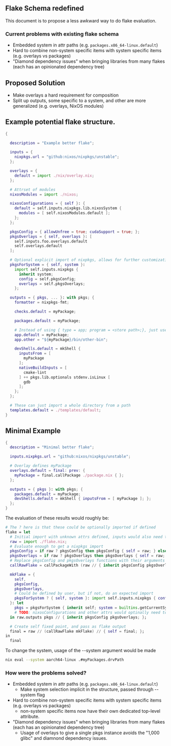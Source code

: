 ## Flake Schema redefined

This document is to propose a less awkward way to do flake evaluation.

### Current problems with existing flake schema

- Embedded system in attr paths (e.g. `packages.x86_64-linux.default`)
- Hard to combine non-system specific items with system specific items (e.g. overlays vs packages)
- "Diamond dependency issues" when bringing libraries from many flakes (each has an opinionated dependency tree)

## Proposed Solution

- Make overlays a hard requirement for composition
- Split up outputs, some specific to a system, and other are more generalized (e.g. overlays, NixOS modules)

## Example potential flake structure.

```nix
{

  description = "Example better flake";

  inputs = {
    nixpkgs.url = "github:nixos/nixpkgs/unstable";
  };

  overlays = {
    default = import ./nix/overlay.nix;
  };

  # Attrset of modules
  nixosModules = import ./nixos;

  nixosConfigurations = { self }: {
    default = self.inputs.nixpkgs.lib.nixosSystem {
      modules = [ self.nixosModules.default ];
    };
  };

  pkgsConfig = { allowUnfree = true; cudaSupport = true; };
  pkgsOverlays = { self, overlays }: [
    self.inputs.foo.overlays.default
    self.overlays.default
  ];

  # Optional explicit import of nixpkgs, allows for further customization
  pkgsForSystem = { self, system }:
    import self.inputs.nixpkgs {
      inherit system;
      config = self.pkgsConfig;
      overlays = self.pkgsOverlays;
    };

  outputs = { pkgs, ... }: with pkgs; {
    formatter = nixpkgs-fmt;

    checks.default = myPackage;

    packages.default = myPackage;

    # Instead of using { type = app; program = <store path>;}, just use <store path>
    app.default = myPackage;
    app.other = "${myPackage}/bin/other-bin";

    devShells.default = mkShell {
      inputsFrom = [
        myPackage
      ];
      nativeBuildInputs = [
        cmake-lint
      ] ++ pkgs.lib.optionals stdenv.isLinux [
        gdb
      ];
    };
  };

  # These can just import a whole directory from a path
  templates.default = ./templates/default;
}
```

## Minimal Example
```nix
{
  description = "Minimal better flake";

  inputs.nixpkgs.url = "github:nixos/nixpkgs/unstable";

  # Overlay defines myPackage
  overlays.default = final: prev: {
    myPackage = final.callPackage ./package.nix { };
  };

  outputs = { pkgs }: with pkgs; {
    packages.default = myPackage;
    devShells.default = mkShell { inputsFrom = [ myPackage ]; };
  };
}
```

The evaluation of these results would roughly be:
```nix
# The ? here is that these could be optionally imported if defined
flake = let
  # Initial import with unknown attrs defined, inputs would also need to be resolved as part of this "import"
  raw = import ./flake.nix;
  # Evaluate enough to get a nixpkgs import
  pkgsConfig = if raw ? pkgsConfig then pkgsConfig { self = raw; } else { };
  pkgsOverlays = if raw ? pkgsOverlays then pkgsOverlays { self = raw; } else [ ];
  # Replace pkgsConfig and pkgsOverlays functions with their arguments applied results
  callRawFlake = callPackageWith (raw // { inherit pkgsConfig pkgsOverlays; self = raw; });

  mkFlake = {
    self,
    pkgsConfig,
    pkgsOverlays,
    # Could be defined by user, but if not, do an expected import
    pkgsForSystem ? { self, system }: import self.inputs.nixpkgs { config = pkgsConfig; overlays = pkgsOverlays;);
  }: let
    pkgs = pkgsForSystem { inherit self; system = builtins.getCurrentSystem; };
    # TODO: nixosConfigurations and other attrs would optinally need to be called if they're functions and present
  in raw.outputs pkgs // { inherit pkgsConfig pkgsOverlays; };

  # Create self fixed point, and pass as flake output
  final = raw // (callRawFlake mkFlake) // { self = final; };
in
  final
```

To change the system, usage of the --system argument would be made
```bash
nix eval --system aarch64-linux .#myPackages.drvPath
```

### How were the problems solved?

- Embedded system in attr paths (e.g. `packages.x86_64-linux.default`)
  - Make system selection implicit in the structure, passed through --system flag
- Hard to combine non-system specific items with system specific items (e.g. overlays vs packages)
  - non-system specific items now have their own dedicated top-level attribute.
- "Diamond dependency issues" when bringing libraries from many flakes (each has an opinionated dependency tree)
  - Usage of overlays to give a single pkgs instance avoids the "1,000 glibc" and diamnond dependency issues.

